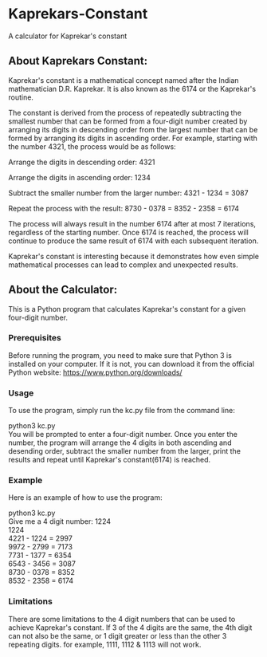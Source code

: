 # Kaprekars-Constant
A calculator for Kaprekar's constant


## About Kaprekars Constant:

Kaprekar's constant is a mathematical concept named after the Indian mathematician D.R. Kaprekar. It is also known as the 6174 or the Kaprekar's routine.

The constant is derived from the process of repeatedly subtracting the smallest number that can be formed from a four-digit number created by arranging its 
digits in descending order from the largest number that can be formed by arranging its digits in ascending order. For example, starting with the number 
4321, the process would be as follows:


Arrange the digits in descending order: 4321

Arrange the digits in ascending order: 1234

Subtract the smaller number from the larger number: 4321 - 1234 = 3087

Repeat the process with the result: 8730 - 0378 = 8352 - 2358 = 6174


The process will always result in the number 6174 after at most 7 iterations, regardless of the starting number. Once 6174 is reached, the process will 
continue to produce the same result of 6174 with each subsequent iteration.

Kaprekar's constant is interesting because it demonstrates how even simple mathematical processes can lead to complex and unexpected results.





## About the Calculator:
This is a Python program that calculates Kaprekar's constant for a given four-digit number.

### Prerequisites 

Before running the program, you need to make sure that Python 3 is installed on your computer. If it is not, you can download it from the official 
Python website: https://www.python.org/downloads/

### Usage 

To use the program, simply run the kc.py file from the command line:

python3 kc.py <br/>
You will be prompted to enter a four-digit number. Once you enter the number, the program will arrange the 4 digits in both ascending and desending 
order, subtract the smaller number from the larger, print the results and repeat until Kaprekar's constant(6174) is reached.

### Example 
Here is an example of how to use the program:

python3 kc.py <br/>
Give me a 4 digit number: 1224 <br/>
1224 <br/>
4221 - 1224 = 2997 <br/>
9972 - 2799 = 7173 <br/>
7731 - 1377 = 6354 <br/>
6543 - 3456 = 3087 <br/>
8730 - 0378 = 8352 <br/>
8532 - 2358 = 6174


### Limitations 
There are some limitations to the 4 digit numbers that can be used to achieve Kaprekar's constant. If 3 of the 4 digits are the same, the 4th digit can 
not also be the same, or 1 digit greater or less than the other 3 repeating digits. for example, 1111, 1112 & 1113 will not work.


